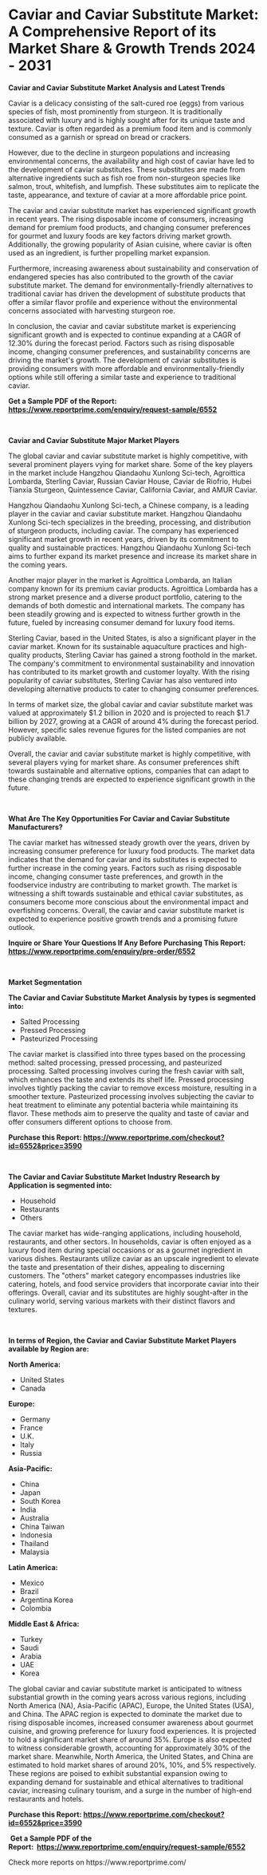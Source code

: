 <p><h1>Caviar and Caviar Substitute Market: A Comprehensive Report of its Market Share & Growth Trends 2024 - 2031</h1></p><p><strong>Caviar and Caviar Substitute Market Analysis and Latest Trends</strong></p>
<p><p>Caviar is a delicacy consisting of the salt-cured roe (eggs) from various species of fish, most prominently from sturgeon. It is traditionally associated with luxury and is highly sought after for its unique taste and texture. Caviar is often regarded as a premium food item and is commonly consumed as a garnish or spread on bread or crackers.</p><p>However, due to the decline in sturgeon populations and increasing environmental concerns, the availability and high cost of caviar have led to the development of caviar substitutes. These substitutes are made from alternative ingredients such as fish roe from non-sturgeon species like salmon, trout, whitefish, and lumpfish. These substitutes aim to replicate the taste, appearance, and texture of caviar at a more affordable price point.</p><p>The caviar and caviar substitute market has experienced significant growth in recent years. The rising disposable income of consumers, increasing demand for premium food products, and changing consumer preferences for gourmet and luxury foods are key factors driving market growth. Additionally, the growing popularity of Asian cuisine, where caviar is often used as an ingredient, is further propelling market expansion.</p><p>Furthermore, increasing awareness about sustainability and conservation of endangered species has also contributed to the growth of the caviar substitute market. The demand for environmentally-friendly alternatives to traditional caviar has driven the development of substitute products that offer a similar flavor profile and experience without the environmental concerns associated with harvesting sturgeon roe.</p><p>In conclusion, the caviar and caviar substitute market is experiencing significant growth and is expected to continue expanding at a CAGR of 12.30% during the forecast period. Factors such as rising disposable income, changing consumer preferences, and sustainability concerns are driving the market's growth. The development of caviar substitutes is providing consumers with more affordable and environmentally-friendly options while still offering a similar taste and experience to traditional caviar.</p></p>
<p><strong>Get a Sample PDF of the Report:&nbsp; <a href="https://www.reportprime.com/enquiry/request-sample/6552">https://www.reportprime.com/enquiry/request-sample/6552</a></strong></p>
<p>&nbsp;</p>
<p><strong>Caviar and Caviar Substitute Major Market Players</strong></p>
<p><p>The global caviar and caviar substitute market is highly competitive, with several prominent players vying for market share. Some of the key players in the market include Hangzhou Qiandaohu Xunlong Sci-tech, Agroittica Lombarda, Sterling Caviar, Russian Caviar House, Caviar de Riofrio, Hubei Tianxia Sturgeon, Quintessence Caviar, California Caviar, and AMUR Caviar.</p><p>Hangzhou Qiandaohu Xunlong Sci-tech, a Chinese company, is a leading player in the caviar and caviar substitute market. Hangzhou Qiandaohu Xunlong Sci-tech specializes in the breeding, processing, and distribution of sturgeon products, including caviar. The company has experienced significant market growth in recent years, driven by its commitment to quality and sustainable practices. Hangzhou Qiandaohu Xunlong Sci-tech aims to further expand its market presence and increase its market share in the coming years.</p><p>Another major player in the market is Agroittica Lombarda, an Italian company known for its premium caviar products. Agroittica Lombarda has a strong market presence and a diverse product portfolio, catering to the demands of both domestic and international markets. The company has been steadily growing and is expected to witness further growth in the future, fueled by increasing consumer demand for luxury food items.</p><p>Sterling Caviar, based in the United States, is also a significant player in the caviar market. Known for its sustainable aquaculture practices and high-quality products, Sterling Caviar has gained a strong foothold in the market. The company's commitment to environmental sustainability and innovation has contributed to its market growth and customer loyalty. With the rising popularity of caviar substitutes, Sterling Caviar has also ventured into developing alternative products to cater to changing consumer preferences.</p><p>In terms of market size, the global caviar and caviar substitute market was valued at approximately $1.2 billion in 2020 and is projected to reach $1.7 billion by 2027, growing at a CAGR of around 4% during the forecast period. However, specific sales revenue figures for the listed companies are not publicly available.</p><p>Overall, the caviar and caviar substitute market is highly competitive, with several players vying for market share. As consumer preferences shift towards sustainable and alternative options, companies that can adapt to these changing trends are expected to experience significant growth in the future.</p></p>
<p>&nbsp;</p>
<p><strong>What Are The Key Opportunities For Caviar and Caviar Substitute Manufacturers?</strong></p>
<p><p>The caviar market has witnessed steady growth over the years, driven by increasing consumer preference for luxury food products. The market data indicates that the demand for caviar and its substitutes is expected to further increase in the coming years. Factors such as rising disposable income, changing consumer taste preferences, and growth in the foodservice industry are contributing to market growth. The market is witnessing a shift towards sustainable and ethical caviar substitutes, as consumers become more conscious about the environmental impact and overfishing concerns. Overall, the caviar and caviar substitute market is expected to experience positive growth trends and a promising future outlook.</p></p>
<p><strong>Inquire or Share Your Questions If Any Before Purchasing This Report: <a href="https://www.reportprime.com/enquiry/pre-order/6552">https://www.reportprime.com/enquiry/pre-order/6552</a></strong></p>
<p>&nbsp;</p>
<p><strong>Market Segmentation</strong></p>
<p><strong>The Caviar and Caviar Substitute Market Analysis by types is segmented into:</strong></p>
<p><ul><li>Salted Processing</li><li>Pressed Processing</li><li>Pasteurized Processing</li></ul></p>
<p><p>The caviar market is classified into three types based on the processing method: salted processing, pressed processing, and pasteurized processing. Salted processing involves curing the fresh caviar with salt, which enhances the taste and extends its shelf life. Pressed processing involves tightly packing the caviar to remove excess moisture, resulting in a smoother texture. Pasteurized processing involves subjecting the caviar to heat treatment to eliminate any potential bacteria while maintaining its flavor. These methods aim to preserve the quality and taste of caviar and offer consumers different options to choose from.</p></p>
<p><strong>Purchase this Report:&nbsp;<a href="https://www.reportprime.com/checkout?id=6552&price=3590">https://www.reportprime.com/checkout?id=6552&price=3590</a></strong></p>
<p>&nbsp;</p>
<p><strong>The Caviar and Caviar Substitute Market Industry Research by Application is segmented into:</strong></p>
<p><ul><li>Household</li><li>Restaurants</li><li>Others</li></ul></p>
<p><p>The caviar market has wide-ranging applications, including household, restaurants, and other sectors. In households, caviar is often enjoyed as a luxury food item during special occasions or as a gourmet ingredient in various dishes. Restaurants utilize caviar as an upscale ingredient to elevate the taste and presentation of their dishes, appealing to discerning customers. The "others" market category encompasses industries like catering, hotels, and food service providers that incorporate caviar into their offerings. Overall, caviar and its substitutes are highly sought-after in the culinary world, serving various markets with their distinct flavors and textures.</p></p>
<p>&nbsp;</p>
<p><strong>In terms of Region, the Caviar and Caviar Substitute Market Players available by Region are:</strong></p>
<p>
    <p> <strong> North America: </strong>
        <ul>
            <li>United States</li>
            <li>Canada</li>
        </ul>
        </p> 
    <p> <strong> Europe: </strong>
        <ul>
            <li>Germany</li>
            <li>France</li>
            <li>U.K.</li>
            <li>Italy</li>
            <li>Russia</li>
        </ul>
        </p> 
    <p> <strong> Asia-Pacific: </strong>
        <ul>
            <li>China</li>
            <li>Japan</li>
            <li>South Korea</li>
            <li>India</li>
            <li>Australia</li>
            <li>China Taiwan</li>
            <li>Indonesia</li>
            <li>Thailand</li>
            <li>Malaysia</li>
        </ul>
        </p> 
    <p> <strong> Latin America: </strong>
        <ul>
            <li>Mexico</li>
            <li>Brazil</li>
            <li>Argentina Korea</li>
            <li>Colombia</li>
        </ul>
        </p> 
    <p> <strong> Middle East & Africa: </strong>
        <ul>
            <li>Turkey</li>
            <li>Saudi</li>
            <li>Arabia</li>
            <li>UAE</li>
            <li>Korea</li>
        </ul>
    </p>
    </p>
<p><p>The global caviar and caviar substitute market is anticipated to witness substantial growth in the coming years across various regions, including North America (NA), Asia-Pacific (APAC), Europe, the United States (USA), and China. The APAC region is expected to dominate the market due to rising disposable incomes, increased consumer awareness about gourmet cuisine, and growing preference for luxury food experiences. It is projected to hold a significant market share of around 35%. Europe is also expected to witness considerable growth, accounting for approximately 30% of the market share. Meanwhile, North America, the United States, and China are estimated to hold market shares of around 20%, 10%, and 5% respectively. These regions are poised to exhibit substantial expansion owing to expanding demand for sustainable and ethical alternatives to traditional caviar, increasing culinary tourism, and a surge in the number of high-end restaurants and hotels.</p></p>
<p><strong>Purchase this Report: <a href="https://www.reportprime.com/checkout?id=6552&price=3590">https://www.reportprime.com/checkout?id=6552&price=3590</a></strong></p>
<p>&nbsp;<strong>Get a Sample PDF of the Report:&nbsp;&nbsp;<a href="https://www.reportprime.com/enquiry/request-sample/6552">https://www.reportprime.com/enquiry/request-sample/6552</a></strong></p>
<p><strong></strong></p>
<p>Check more reports on https://www.reportprime.com/</p>